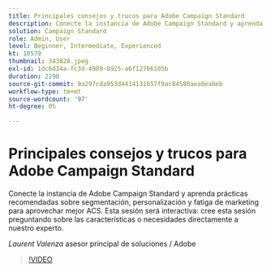 ```yaml
---
title: Principales consejos y trucos para Adobe Campaign Standard
description: Conecte la instancia de Adobe Campaign Standard y aprenda prácticas recomendadas sobre segmentación, personalización y fatiga de marketing para usar mejor A... (las descripciones deben tener entre 60 y 160 caracteres).
solution: Campaign Standard
role: Admin, User
level: Beginner, Intermediate, Experienced
kt: 10579
thumbnail: 343828.jpeg
exl-id: 1dc6d34a-fc3d-4989-8925-a6f12766105b
duration: 2298
source-git-commit: 9a297cda953d4414131657f9ac84580aea0eabeb
workflow-type: tm+mt
source-wordcount: '97'
ht-degree: 0%

---
```


# Principales consejos y trucos para Adobe Campaign Standard

Conecte la instancia de Adobe Campaign Standard y aprenda prácticas recomendadas sobre segmentación, personalización y fatiga de marketing para aprovechar mejor ACS. Esta sesión será interactiva: cree esta sesión preguntando sobre las características o necesidades directamente a nuestro experto.

*Laurent Valenza* asesor principal de soluciones / Adobe

>[!VIDEO](https://video.tv.adobe.com/v/343828/?quality=12&learn=on)
